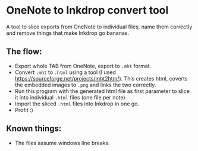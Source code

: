 # OneNote to Inkdrop convert tool

A tool to slice exports from OneNote to individual files, name them correctly and remove things that make Inkdrop go bananas.

## The flow:
- Export whole TAB from OneNote, export to `.mht` format.
- Convert `.mht` to `.html` using a tool (I used https://sourceforge.net/projects/mht2htm/). This creates html, coverts the embedded images to `.png` and links the two correctly.
- Run this program with the generated html file as first parameter to slice it into individual `.html` files (one file per note)
- Import the sliced `.html` files into Inkdrop in one go.
- Profit :)

## Known things:
- The files assume windows line breaks.